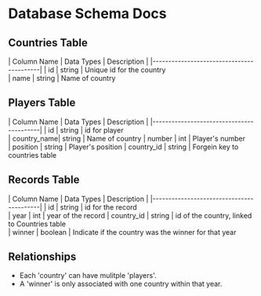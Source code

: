 # Database Schema Docs

## Countries Table 

| Column Name | Data Types | Description   |
|------------------------------------------|
| id          | string     | Unique id for the country          
| name        | string     | Name of country

## Players Table

| Column Name | Data Types | Description   |
|------------------------------------------|
| id          | string     | id for player          
| country_name| string     | Name of country
| number      | int        | Player's number          
| position    | string     | Player's position
| country_id  | string     | Forgein key to countries table     

## Records Table

| Column Name | Data Types | Description   |
|------------------------------------------|
| id          | string     | id for the record            
| year        | int        | year of the record 
| country_id  | string     | id of the country, linked to Countries table          
| winner      | boolean    | Indicate if the country was the winner for that year

## Relationships 

- Each 'country' can have mulitple 'players'.
- A 'winner' is only associated with one country within that year.  

